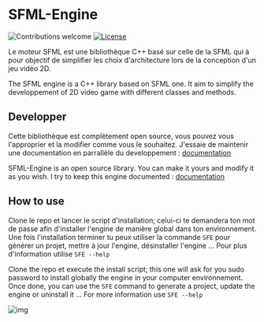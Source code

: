# SFML-Engine

![Contributions welcome](https://img.shields.io/badge/contributions-welcome-green.svg)
[![License](https://img.shields.io/badge/license-MIT-blue.svg)](https://opensource.org/licenses/MIT)


Le moteur SFML est une bibliothèque C++ basé sur celle de la SFML qui à pour objectif de simplifier les choix d'architecture lors de la conception d'un jeu vidéo 2D. 

The SFML engine is a C++ library based on SFML one. It aim to simplify the developpement of 2D video game with different classes and methods.

## Developper
Cette bibliothèque est complètement open source, vous pouvez vous l'approprier et la modifier comme vous le souhaitez.
J'essaie de maintenir une documentation en parrallèle du developpement : [documentation](https://docs.google.com/document/d/12QfwHhyP5QrgkMQea0IDubVIP9xKP1kilWDdH3T-dq4/edit?usp=sharing)

SFML-Engine is an open source library. You can make it yours and modify it as you wish.
I try to keep this engine documented : [documentation](https://docs.google.com/document/d/1jjEraLyhTe8BT5GRxwjQakNl2n-6jEK0nVZl2I5Osjc/edit?usp=sharing)

## How to use
Clone le repo et lancer le script d'installation; celui-ci te demandera ton mot de passe afin d'installer l'engine de manière global dans ton environnement. Une fois l'installation terminer tu peux utiliser la commande `SFE` pour générer un projet, mettre à jour l'engine, désinstaller l'engine ...  Pour plus d'information utilise `SFE --help`

Clone the repo et execute the install script; this one will ask for you sudo password to install globally the engine in your computer environnement. Once done, you can use the `SFE` command to generate a project, update the engine or uninstall it ... For more information use `SFE --help`

![img](https://cdna.artstation.com/p/assets/images/images/024/585/252/large/yin-ning-lim-68c294e6c0a733e9c08627305a7d4dca.jpg?1582889246)
